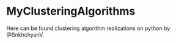 # MyClusteringAlgorithms
Here can be found clustering algorithm realizations on python by @SnkhchyanV.
